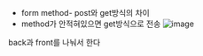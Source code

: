 + form method- post와 get방식의 차이
+ method가 안적혀있으면 get방식으로 전송
![image](https://github.com/tnduf6864/TIL/assets/66365553/0ad2a917-d3e6-4ae1-9d4c-31aa1aff0ea8)

back과 front를 나눠서 한다
